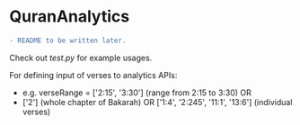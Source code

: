 # QuranAnalytics

```diff
- README to be written later. 
```

Check out *test.py* for example usages. 

For defining input of verses to analytics APIs:
- e.g. verseRange = ['2:15', '3:30'] (range from 2:15 to 3:30) OR 
- ['2'] (whole chapter of Bakarah) OR 
['1:4', '2:245', '11:1', '13:6'] (individual verses)